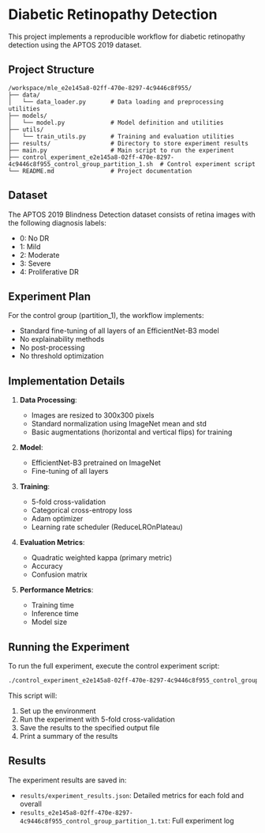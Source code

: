 # Diabetic Retinopathy Detection

This project implements a reproducible workflow for diabetic retinopathy detection using the APTOS 2019 dataset.

## Project Structure

```
/workspace/mle_e2e145a8-02ff-470e-8297-4c9446c8f955/
├── data/
│   └── data_loader.py       # Data loading and preprocessing utilities
├── models/
│   └── model.py             # Model definition and utilities
├── utils/
│   └── train_utils.py       # Training and evaluation utilities
├── results/                 # Directory to store experiment results
├── main.py                  # Main script to run the experiment
├── control_experiment_e2e145a8-02ff-470e-8297-4c9446c8f955_control_group_partition_1.sh  # Control experiment script
└── README.md                # Project documentation
```

## Dataset

The APTOS 2019 Blindness Detection dataset consists of retina images with the following diagnosis labels:
- 0: No DR
- 1: Mild
- 2: Moderate
- 3: Severe
- 4: Proliferative DR

## Experiment Plan

For the control group (partition_1), the workflow implements:
- Standard fine-tuning of all layers of an EfficientNet-B3 model
- No explainability methods
- No post-processing
- No threshold optimization

## Implementation Details

1. **Data Processing**:
   - Images are resized to 300x300 pixels
   - Standard normalization using ImageNet mean and std
   - Basic augmentations (horizontal and vertical flips) for training

2. **Model**:
   - EfficientNet-B3 pretrained on ImageNet
   - Fine-tuning of all layers

3. **Training**:
   - 5-fold cross-validation
   - Categorical cross-entropy loss
   - Adam optimizer
   - Learning rate scheduler (ReduceLROnPlateau)

4. **Evaluation Metrics**:
   - Quadratic weighted kappa (primary metric)
   - Accuracy
   - Confusion matrix

5. **Performance Metrics**:
   - Training time
   - Inference time
   - Model size

## Running the Experiment

To run the full experiment, execute the control experiment script:

```bash
./control_experiment_e2e145a8-02ff-470e-8297-4c9446c8f955_control_group_partition_1.sh
```

This script will:
1. Set up the environment
2. Run the experiment with 5-fold cross-validation
3. Save the results to the specified output file
4. Print a summary of the results

## Results

The experiment results are saved in:
- `results/experiment_results.json`: Detailed metrics for each fold and overall
- `results_e2e145a8-02ff-470e-8297-4c9446c8f955_control_group_partition_1.txt`: Full experiment log
